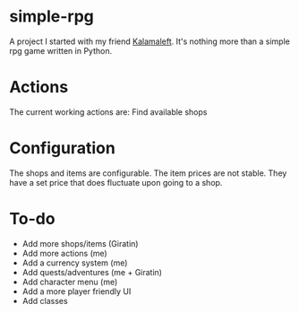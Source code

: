 # simple-rpg
A project I started with my friend [Kalamaleft](https://github.com/kalamaleft). It's nothing more than a simple rpg game written in Python.

# Actions
The current working actions are: Find available shops

# Configuration
The shops and items are configurable.
The item prices are not stable. They have a set price that does fluctuate upon going to a shop.

# To-do
- Add more shops/items (Giratin)
- Add more actions (me)
- Add a currency system (me)
- Add quests/adventures (me + Giratin)
- Add character menu (me)
- Add a more player friendly UI
- Add classes
